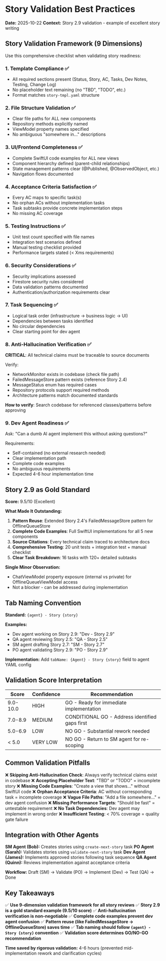 # Story Validation Best Practices

**Date:** 2025-10-22
**Context:** Story 2.9 validation - example of excellent story writing

## Story Validation Framework (9 Dimensions)

Use this comprehensive checklist when validating story readiness:

### 1. Template Compliance ✅
- All required sections present (Status, Story, AC, Tasks, Dev Notes, Testing, Change Log)
- No placeholder text remaining (no "TBD", "TODO", etc.)
- Format matches `story-tmpl.yaml` structure

### 2. File Structure Validation ✅
- Clear file paths for ALL new components
- Repository methods explicitly named
- ViewModel property names specified
- No ambiguous "somewhere in..." descriptions

### 3. UI/Frontend Completeness ✅
- Complete SwiftUI code examples for ALL new views
- Component hierarchy defined (parent-child relationships)
- State management patterns clear (@Published, @ObservedObject, etc.)
- Navigation flows documented

### 4. Acceptance Criteria Satisfaction ✅
- Every AC maps to specific task(s)
- No orphan ACs without implementation tasks
- Task subtasks provide concrete implementation steps
- No missing AC coverage

### 5. Testing Instructions ✅
- Unit test count specified with file names
- Integration test scenarios defined
- Manual testing checklist provided
- Performance targets stated (< Xms requirements)

### 6. Security Considerations ✅
- Security implications assessed
- Firestore security rules considered
- Data validation patterns documented
- Authentication/authorization requirements clear

### 7. Task Sequencing ✅
- Logical task order (infrastructure → business logic → UI)
- Dependencies between tasks identified
- No circular dependencies
- Clear starting point for dev agent

### 8. Anti-Hallucination Verification ✅
**CRITICAL**: All technical claims must be traceable to source documents

Verify:
- NetworkMonitor exists in codebase (check file path)
- FailedMessageStore pattern exists (reference Story 2.4)
- MessageStatus enum has required cases
- Repository protocols support required methods
- Architecture patterns match documented standards

**How to verify**: Search codebase for referenced classes/patterns before approving

### 9. Dev Agent Readiness ✅
Ask: "Can a dumb AI agent implement this without asking questions?"

Requirements:
- Self-contained (no external research needed)
- Clear implementation path
- Complete code examples
- No ambiguous requirements
- Expected 4-6 hour implementation time

## Story 2.9 as Gold Standard

**Score:** 9.5/10 (Excellent)

**What Made It Outstanding:**
1. **Pattern Reuse**: Extended Story 2.4's FailedMessageStore pattern for OfflineQueueStore
2. **Complete Code Examples**: Full SwiftUI implementations for all 5 new components
3. **Source Citations**: Every technical claim traced to architecture docs
4. **Comprehensive Testing**: 20 unit tests + integration test + manual checklist
5. **Clear Task Breakdown**: 16 tasks with 120+ detailed subtasks

**Single Minor Observation:**
- ChatViewModel property exposure (internal vs private) for OfflineQueueViewModel access
- Not a blocker - can be addressed during implementation

## Tab Naming Convention

**Standard:** `{agent} - Story {story}`

**Examples:**
- Dev agent working on Story 2.9: "Dev - Story 2.9"
- QA agent reviewing Story 2.5: "QA - Story 2.5"
- SM agent drafting Story 2.7: "SM - Story 2.7"
- PO agent validating Story 2.9: "PO - Story 2.9"

**Implementation:** Add `tabName: {Agent} - Story {story}` field to agent YAML config

## Validation Score Interpretation

| Score | Confidence | Recommendation |
|-------|-----------|----------------|
| 9.0-10.0 | HIGH | GO - Ready for immediate implementation |
| 7.0-8.9 | MEDIUM | CONDITIONAL GO - Address identified gaps first |
| 5.0-6.9 | LOW | NO GO - Substantial rework needed |
| < 5.0 | VERY LOW | NO GO - Return to SM agent for re-scoping |

## Common Validation Pitfalls

❌ **Skipping Anti-Hallucination Check**: Always verify technical claims exist in codebase
❌ **Accepting Placeholder Text**: "TBD" or "TODO" = incomplete story
❌ **Missing Code Examples**: "Create a view that shows..." without SwiftUI code
❌ **Orphan Acceptance Criteria**: AC without corresponding task = incomplete coverage
❌ **Vague File Paths**: "Add a file somewhere..." = dev agent confusion
❌ **Missing Performance Targets**: "Should be fast" = untestable requirement
❌ **No Task Dependencies**: Dev agent may implement in wrong order
❌ **Insufficient Testing**: < 70% coverage = quality gate failure

## Integration with Other Agents

**SM Agent (Bob):** Creates stories using `create-next-story` task
**PO Agent (Sarah):** Validates stories using `validate-next-story` task
**Dev Agent (James):** Implements approved stories following task sequence
**QA Agent (Quinn):** Reviews implementation against acceptance criteria

**Workflow:** Draft (SM) → Validate (PO) → Implement (Dev) → Test (QA) → Done

## Key Takeaways

✅ **Use 9-dimension validation framework for all story reviews**
✅ **Story 2.9 is a gold standard example (9.5/10 score)**
✅ **Anti-hallucination verification is non-negotiable**
✅ **Complete code examples prevent dev agent confusion**
✅ **Pattern reuse (like FailedMessageStore → OfflineQueueStore) saves time**
✅ **Tab naming should follow `{agent} - Story {story}` convention**
✅ **Validation score determines GO/NO-GO recommendation**

**Time saved by rigorous validation:** 4-6 hours (prevented mid-implementation rework and clarification cycles)
